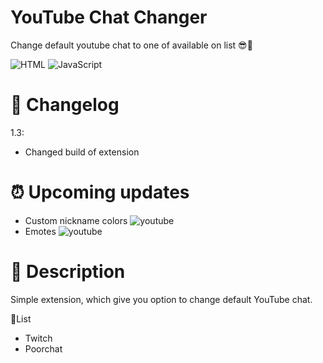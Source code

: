 # YouTube Chat Changer
Change default youtube chat to one of available on list 😎🤙

![HTML](https://img.shields.io/badge/HTML-PogChamp-orange)
![JavaScript](https://img.shields.io/badge/JavaScript-PogChamp-yellow)


# 📝 Changelog 
1.3:
- Changed build of extension

# ⏰ Upcoming updates
- Custom nickname colors ![youtube](https://i.imgur.com/vbSCfnS.png)
- Emotes ![youtube](https://i.imgur.com/vbSCfnS.png)

# 🧐 Description
Simple extension, which give you option to change default YouTube chat.

📝List
- Twitch
- Poorchat
